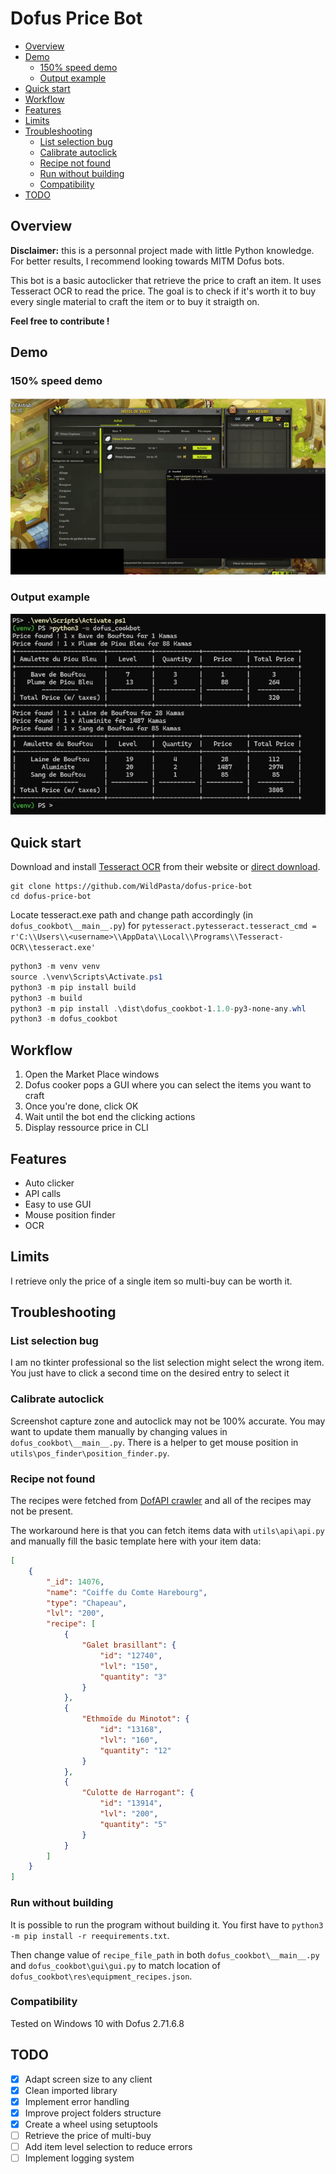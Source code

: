 # Dofus Price Bot

* [Overview](#overview)
* [Demo](#demo)
    + [150% speed demo](#150%-speed-demo)
    + [Output example](#output-example)
* [Quick start](#quick-start)
* [Workflow](#workflow)
* [Features](#features)
* [Limits](#limits)
* [Troubleshooting](#troubleshooting)
    + [List selection bug](#list-selection-bug)
    + [Calibrate autoclick](#calibrate-autoclick)
    + [Recipe not found](#recipe-not-found)
    + [Run without building](run-without-building)
    + [Compatibility](#compatibility)
* [TODO](#todo)

## Overview

**Disclaimer:** this is a personnal project made with little Python knowledge. 
For better results, I recommend looking towards MITM Dofus bots.

This bot is a basic autoclicker that retrieve the price to craft an item.
It uses Tesseract OCR to read the price.
The goal is to check if it's worth it to buy every single material to craft the item or to buy it straigth on.

**Feel free to contribute !**

## Demo

### 150% speed demo

![](img/dofus-cooker-demo.gif)

### Output example

![](img/output_sample.png)

## Quick start

Download and install [Tesseract OCR](https://tesseract-ocr.github.io/tessdoc/Downloads.html) from their website or [direct download](https://sourceforge.net/projects/tesseract-ocr-alt/files/tesseract-ocr-setup-3.02.02.exe/download).

```
git clone https://github.com/WildPasta/dofus-price-bot
cd dofus-price-bot
```

Locate tesseract.exe path and change path accordingly (in `dofus_cookbot\__main__.py`) for `pytesseract.pytesseract.tesseract_cmd = r'C:\\Users\\<username>\\AppData\\Local\\Programs\\Tesseract-OCR\\tesseract.exe'`

```powershell
python3 -m venv venv
source .\venv\Scripts\Activate.ps1
python3 -m pip install build
python3 -m build
python3 -m pip install .\dist\dofus_cookbot-1.1.0-py3-none-any.whl
python3 -m dofus_cookbot
```

## Workflow

1. Open the Market Place windows
2. Dofus cooker pops a GUI where you can select the items you want to craft
3. Once you're done, click OK
4. Wait until the bot end the clicking actions
5. Display ressource price in CLI

## Features

- Auto clicker
- API calls 
- Easy to use GUI
- Mouse position finder
- OCR

## Limits

I retrieve only the price of a single item so multi-buy can be worth it.

## Troubleshooting

### List selection bug

I am no tkinter professional so the list selection might select the wrong item.
You just have to click a second time on the desired entry to select it

### Calibrate autoclick

Screenshot capture zone and autoclick may not be 100% accurate.
You may want to update them manually by changing values in `dofus_cookbot\__main__.py`.
There is a helper to get mouse position in `utils\pos_finder\position_finder.py`.

### Recipe not found

The recipes were fetched from [DofAPI crawler](https://github.com/dofapi/crawlit-dofus-encyclopedia-parser) and all of the recipes may not be present.

The workaround here is that you can fetch items data with `utils\api\api.py` and manually fill the basic template here with your item data:

```json
[
    {
        "_id": 14076,
        "name": "Coiffe du Comte Harebourg",
        "type": "Chapeau",
        "lvl": "200",
        "recipe": [
            {
                "Galet brasillant": {
                    "id": "12740",
                    "lvl": "150",
                    "quantity": "3"
                }
            },
            {
                "Ethmoïde du Minotot": {
                    "id": "13168",
                    "lvl": "160",
                    "quantity": "12"
                }
            },
            {
                "Culotte de Harrogant": {
                    "id": "13914",
                    "lvl": "200",
                    "quantity": "5"
                }
            }
        ]
    }
]
```

### Run without building

It is possible to run the program without building it.
You first have to `python3 -m pip install -r reequirements.txt`.

Then change value of `recipe_file_path` in both `dofus_cookbot\__main__.py` and `dofus_cookbot\gui\gui.py` to match location of `dofus_cookbot\res\equipment_recipes.json`.

### Compatibility

Tested on Windows 10 with Dofus 2.71.6.8 

## TODO

- [X] Adapt screen size to any client
- [X] Clean imported library
- [x] Implement error handling
- [X] Improve project folders structure
- [x] Create a wheel using setuptools
- [ ] Retrieve the price of multi-buy
- [ ] Add item level selection to reduce errors
- [ ] Implement logging system
